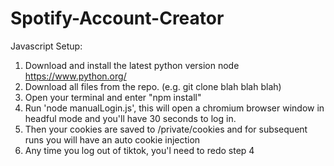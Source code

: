 # Spotify-Account-Creator

Javascript Setup: 
1. Download and install the latest python version node https://www.python.org/
2. Download all files from the repo. (e.g. git clone blah blah blah)
3. Open your terminal and enter "npm install"
4. Run 'node manualLogin.js', this will open a chromium browser window in headful mode and you'll have 30 seconds to log in. 
5. Then your cookies are saved to /private/cookies and for subsequent runs you will have an auto cookie injection
6. Any time you log out of tiktok, you'l need to redo step 4
